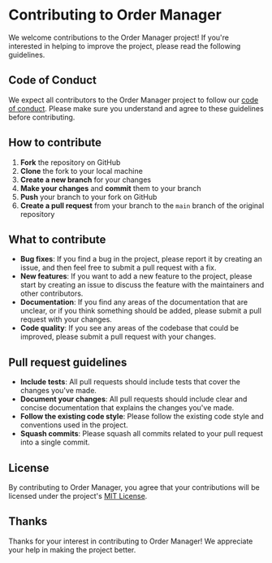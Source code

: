 # Contributing to Order Manager

We welcome contributions to the Order Manager project! If you're interested in helping to improve the project, please read the following guidelines.

## Code of Conduct

We expect all contributors to the Order Manager project to follow our [code of conduct](https://github.com/mhimidradhwen/orders_manager/blob/mhimidradhwen-patch-1/CODE_OF_CONDUCT.md). Please make sure you understand and agree to these guidelines before contributing.

## How to contribute

1. **Fork** the repository on GitHub
2. **Clone** the fork to your local machine
3. **Create a new branch** for your changes
4. **Make your changes** and **commit** them to your branch
5. **Push** your branch to your fork on GitHub
6. **Create a pull request** from your branch to the `main` branch of the original repository

## What to contribute

- **Bug fixes**: If you find a bug in the project, please report it by creating an issue, and then feel free to submit a pull request with a fix.
- **New features**: If you want to add a new feature to the project, please start by creating an issue to discuss the feature with the maintainers and other contributors.
- **Documentation**: If you find any areas of the documentation that are unclear, or if you think something should be added, please submit a pull request with your changes.
- **Code quality**: If you see any areas of the codebase that could be improved, please submit a pull request with your changes.

## Pull request guidelines

- **Include tests**: All pull requests should include tests that cover the changes you've made.
- **Document your changes**: All pull requests should include clear and concise documentation that explains the changes you've made.
- **Follow the existing code style**: Please follow the existing code style and conventions used in the project.
- **Squash commits**: Please squash all commits related to your pull request into a single commit.

## License

By contributing to Order Manager, you agree that your contributions will be licensed under the project's [MIT License](LICENSE).

## Thanks

Thanks for your interest in contributing to Order Manager! We appreciate your help in making the project better.
